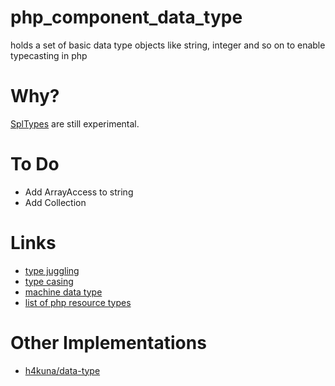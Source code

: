# php_component_data_type

holds a set of basic data type objects like string, integer and so on to enable typecasting in php

# Why?

[SplTypes](php.net/manual/en/intro.spl-types.php) are still experimental.

# To Do

* Add ArrayAccess to string
* Add Collection

# Links
* [type juggling](http://php.net/manual/en/language.types.type-juggling.php)
* [type casing](http://www.phpro.org/tutorials/PHP-Type-Casting.html#4.7)
* [machine data type](http://en.wikipedia.org/wiki/Data_type#Machine_data_types)
* [list of php resource types](http://php.net/manual/en/resource.php)

# Other Implementations
* [h4kuna/data-type](https://github.com/h4kuna/data-type)